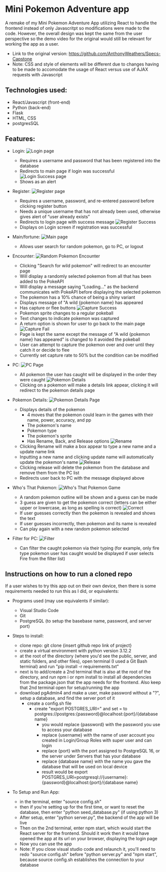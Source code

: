 # Mini Pokemon Adventure app
A remake of my Mini Pokemon Adventure App utilizing React to handle the frontend instead of only Javascritpt so modifications were made to the code. However, the overall design was kept the same from the user perspective so the demo video for the original would still be relevant for working the app as a user.

* Link to the original version: https://github.com/AnthonyWeathers/Specs-Capstone 
* Note: CSS and style of elements will be different due to changes having to be made to accomodate the usage of React versus use of AJAX requests with Javascript

## Technologies used:
* React/Javascript (front-end)
* Python (back-end)
* Flask
* HTML, CSS
* postgresSQL

## Features:
* Login:
![Login page](/src/static/login-page.png)
    * Requires a username and password that has been registered into the database
    * Redirects to main page if login was successful
![Login Success page](/src/static/login-success.png)
    * Shows as an alert
    
* Register:
![Register page](/src/static/register-page.png)
    * Requires a username, password, and re-entered password before clicking register button
    * Needs a unique username that has not already been used, otherwise gives alert of “user already exists”
    * Redirects to login page with success message
![Register Success](/src/static/register-success.png)
    * Displays on Login screen if registration was successful

* Main/fortune:
![Main page](/src/static/main-page.png)
    * Allows user search for random pokemon, go to PC, or logout

* Encounter:
![Random Pokemon Encounter](/src/static/initial-encounter.png)
    * Clicking "Search for wild pokemon" will redirect to an encounter page
    * Will display a randomly selected pokemon from all that has been added to the PokeAPI
    * Will display a message saying "Loading..." as the backend communicates with PokeAPI before displaying the selected pokemon
    * The pokemon has a 10% chance of being a shiny variant
    * Displays message of "A wild {pokemon name} has appeared
    * Has capture or flee buttons
![Capture Success](/src/static/capture-success.png)
    * Pokemon sprite changes to a regular pokeball
    * Text changes to indicate pokemon was captured
    * A return option is shown for user to go back to the main page
![Capture Fail](/src/static/capture-fail.png)
    * Page is kept the same except the message of "A wild {pokemon name} has appeared" is changed to it avoided the pokeball
    * User can attempt to capture the pokemon over and over until they catch it or decide to flee
    * Currently set capture rate to 50% but the condition can be modified

* PC:
![PC Page](/src/static/pc-page.png)
    * All pokemon the user has caught will be displayed in the order they were caught
![Pokemon Details](/src/static/pokemon-details.png)
    * Clicking on a pokemon will make a details link appear, clicking it will redirect to the pokemon details page

* Pokemon Details:
![Pokemon Details Page](/src/static/pokemon-details-page.png)
    * Displays details of the pokemon
        * 4 moves that the pokemon could learn in the games with their name, power, accuracy, and pp
        * The pokemon's name
        * Pokemon type
        * The pokemon's sprite
        * Has Rename, Back, and Release options
![Rename](/src/static/update-pokemon-name.png)
    * Clicking Rename will make a box appear to type a new name and a update name link
    * Inputting a new name and clicking update name will automatically update the pokemon's name
![Release](/src/static/pokemon-release.png)
    * Clicking release will delete the pokemon from the database and remove them from the PC list
    * Redirects user back to PC with the message displayed above

* Who's That Pokemon:
![Who's That Pokemon Game](/src/static/guessing-game.png)
    * A random pokemon outline will be shown and a guess can be made
    * 3 guess are given to get the pokemon correct (letters can be either upper or lowercase, as long as spelling is correct)
![Correct](/static/guessing-game-finish.png)
    * If user guesses correctly then the pokemon is revealed and shows the text
    * If user guesses incorrectly, then pokemon and its name is revealed
    * Can play again with a new random pokemon selected

* Filter for PC:
![Filter](/src/static/filter.png)
    * Can filter the caught pokemon via their typing (for example, only fire type pokemon user has caught would be displayed if user selects Fire from the filter list)

## Instructions on how to run a cloned repo
If a user wishes to try this app out on their own device, then there is some requirements needed to run this as I did, or equivalents:
* Programs used (may use equivalents if similar):
    * Visual Studio Code
    * Git
    * PostgreSQL (to setup the basebase name, password, and server port)

* Steps to install:
    * clone repo: git clone {insert github repo link of project}
    * create a virtual environment with python version 3.12.2 
    * at the root of the directory (where you'd see the public, server, and static folders, and other files), open terminal (I used a Git Bash terminal) and run "pip install -r requirements.txt"
    * next is to add/create a 2nd terminal that is also at the root of the directory, and run npm i or npm install to install all dependencies from the package.json that the app needs for the frontend. Also keep that 2nd terminal open for setup/running the app
    * download pgAdmin4 and make a user, make password without a "?", setup a database, and find the server port of it
        * create a config.sh file
            * create "export POSTGRES_URI=" and set = to postgres://postgres:{password}@localhost:{port}/{database name}
                * you would replace {password} with the password you use to access your database
                * replace {username} with the name of user account you created in Login/Group Roles with super user and can login
                * replace {port} with the port assigned to PostgreSQL 16, or the server under Servers that has your database
                * replace {database name} with the name you gave the database that will be used on local device
                * result would be export POSTGRES_URI=postgresql://{username}:{password}@localhost:{port}/{database name}

* To Setup and Run App:
    * in the terminal, enter "source config.sh"
    * then if you're setting up for the first time, or want to reset the database, then enter "python seed_database.py" (if using python 3)
    * After setup, enter "python server.py", the backend of the app will be live
    * Then on the 2nd terminal, enter npm start, which would start the React server for the frontend. Should it work then it would have opened the app at its url on your browser, displaying the login page
    * Now you can use the app
    * Note: If you close visual studio code and relaunch it, you'll need to redo "source config.sh" before "python server.py" and "npm start", because source config.sh establishes the connection to your database